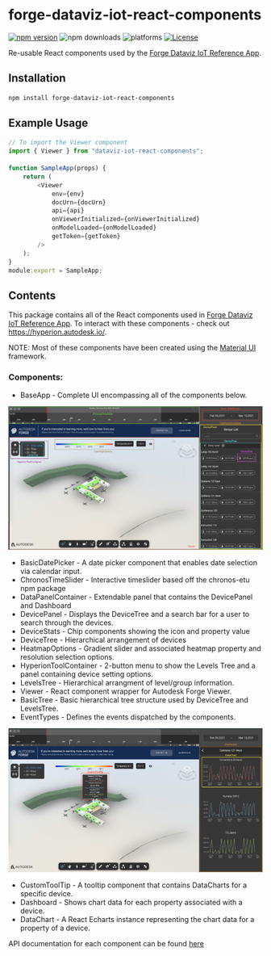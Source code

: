 # forge-dataviz-iot-react-components

[![npm version](https://badge.fury.io/js/forge-dataviz-iot-react-components.svg)](https://badge.fury.io/js/forge-dataviz-iot-react-components)
![npm downloads](https://img.shields.io/npm/dw/forge-dataviz-iot-react-components.svg)
![platforms](https://img.shields.io/badge/platform-windows%20%7C%20osx%20%7C%20linux-lightgray.svg)
[![License](https://img.shields.io/badge/License-Apache%202.0-blue.svg)](https://opensource.org/licenses/Apache-2.0)

Re-usable React components used by the [Forge Dataviz IoT Reference App](https://github.com/Autodesk-Forge/forge-dataviz-iot-reference-app).

## Installation

```bash
npm install forge-dataviz-iot-react-components
```

## Example Usage

```javascript
// To import the Viewer component
import { Viewer } from "dataviz-iot-react-components";

function SampleApp(props) {
    return (
        <Viewer
            env={env}
            docUrn={docUrn}
            api={api}
            onViewerInitialized={onViewerInitialized}
            onModelLoaded={onModelLoaded}
            getToken={getToken}
        />
    );
}
module.export = SampleApp;
```

## Contents

This package contains all of the React components used in [Forge Dataviz IoT Reference App](https://github.com/Autodesk-Forge/forge-dataviz-iot-reference-app). To interact with these components - check out https://hyperion.autodesk.io/.

NOTE: Most of these components have been created using the [Material UI](http://material-ui.com/) framework.

### Components:

-   BaseApp - Complete UI encompassing all of the components below.

![Component Mapping Image 1](https://github.com/Autodesk-Forge/forge-dataviz-iot-react-components/raw/main/images/component-mapping-p1.png)

-   BasicDatePicker - A date picker component that enables date selection via calendar input.
-   ChronosTimeSlider - Interactive timeslider based off the chronos-etu npm package
-   DataPanelContainer - Extendable panel that contains the DevicePanel and Dashboard
-   DevicePanel - Displays the DeviceTree and a search bar for a user to search through the devices.
-   DeviceStats - Chip components showing the icon and property value
-   DeviceTree - Hierarchical arrangement of devices
-   HeatmapOptions - Gradient slider and associated heatmap property and resolution selection options.
-   HyperionToolContainer - 2-button menu to show the Levels Tree and a panel containing device setting options.
-   LevelsTree - Hierarchical arrangment of level/group information.
-   Viewer - React component wrapper for Autodesk Forge Viewer.
-   BasicTree - Basic hierarchical tree structure used by DeviceTree and LevelsTree.
-   EventTypes - Defines the events dispatched by the components.

![Component Mapping Image 2](https://github.com/Autodesk-Forge/forge-dataviz-iot-react-components/raw/main/images/component-mapping-p2.png)

-   CustomToolTip - A tooltip component that contains DataCharts for a specific device.
-   Dashboard - Shows chart data for each property associated with a device.
-   DataChart - A React Echarts instance representing the chart data for a property of a device.

API documentation for each component can be found [here](https://forge.autodesk.com/en/docs/dataviz/v1/reference/UI/)